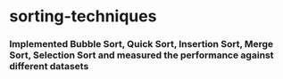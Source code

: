 # sorting-techniques
### Implemented Bubble Sort, Quick Sort, Insertion Sort, Merge Sort, Selection Sort and measured the performance against different datasets
